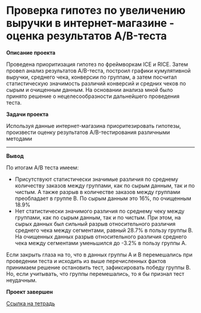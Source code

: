 # Проверка гипотез по увеличению выручки в интернет-магазине - оценка результатов A/B-теста

<b>Описание проекта</b>

Проведена приоритизация гипотез по фреймворкам ICE и RICE. Затем провел анализ результатов A/B-теста, построил графики кумулятивной выручки, среднего чека, конверсии по группам, а затем посчитал статистическую значимость различий конверсий и средних чеков по сырым и очищенным данным. На основании анализа мной было принято решение о нецелесообразности дальнейшего проведения теста.

<b>Задачи проекта</b>

Используя данные интернет-магазина приоритезировать гипотезы, произвести оценку результатов A/B-тестирования различными методами

---
<b>Вывод</b>

По итогам A/B теста имеем:

  - Присутствуют статистически значимые различия по среднему количеству заказов между группами, как по сырым данным, так и по чистым. А также разрыв в количестве заказов между группами преобладает в группе В. По сырым данным это 16%, по очищенным 18.9%
  - Нет статистически значимого различия по среднему чеку между группами, как по сырым данным, так и по чистым. При этом, на сырых данных был сильный разрыв относительного различия среднего чека между сегментами, равный 28.7% в пользу группы В. На очищенных данных разрыв относительного различия среднего чека между сегментами уменьшился до -3.2% в пользу группы А.

    
Если закрыть глаза на то, что в данных группы А и В перемешались при проведении теста и исходить из выше перечисленных фактов принимаем решение остановить тест, зафиксировать победу группы В. Но, если учитывать, что группы перемешались, то я бы признал тест неудачным.

<b>Проект завершен</b>

[Ссылка на тетрадь](https://github.com/obertas-artem/my_portfolio/blob/main/10%20-%20Проверка%20гипотез%20по%20увеличению%20выручки%20в%20интернет-магазине%20-%20оценка%20результатов%20AB%20теста/10%20-%20Проверка%20гипотез%20по%20увеличению%20выручки%20в%20интернет-магазине%20-%20оценка%20результатов%20AB%20теста.ipynb)
